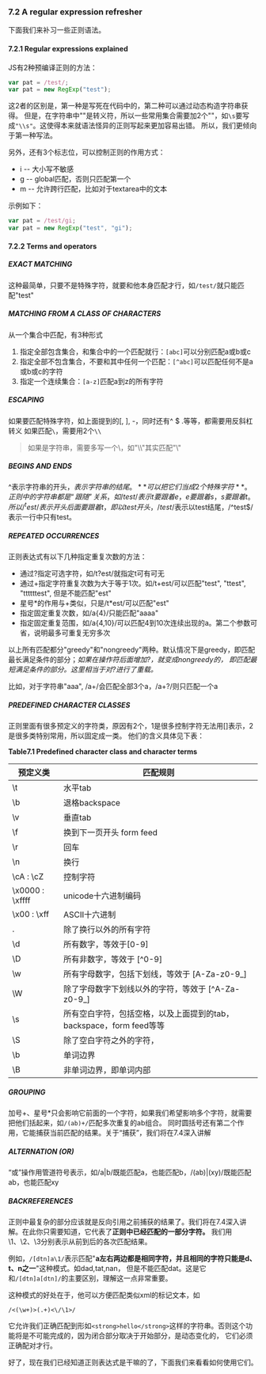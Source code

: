 ### 7.2 A regular expression refresher

下面我们来补习一些正则语法。

#### 7.2.1 Regular expressions explained

JS有2种预编译正则的方法：

```javascript
var pat = /test/;
var pat = new RegExp("test");
```

这2者的区别是，第一种是写死在代码中的，第二种可以通过动态构造字符串获得。
但是，在字符串中"\"是转义符，所以一些常用集合需要加2个"\"，如`\s`要写成`"\\s"`。这使得本来就语法怪异的正则写起来更加容易出错。
所以，我们更倾向于第一种写法。

另外，还有3个标志位，可以控制正则的作用方式：

* i -- 大小写不敏感
* g -- global匹配，否则只匹配第一个
* m -- 允许跨行匹配，比如对于textarea中的文本

示例如下：

```javascript
var pat = /test/gi;
var pat = new RegExp("test", "gi");
```

#### 7.2.2 Terms and operators

##### EXACT MATCHING

这种最简单，只要不是特殊字符，就要和他本身匹配才行，如`/test/`就只能匹配"test"

##### MATCHING FROM A CLASS OF CHARACTERS

从一个集合中匹配，有3种形式

1. 指定全部包含集合，和集合中的一个匹配就行：`[abc]`可以分别匹配a或b或c
2. 指定全部不包含集合，不要和其中任何一个匹配：`[^abc]`可以匹配任何不是a或b或c的字符
3. 指定一个连续集合：`[a-z]`匹配a到z的所有字符

##### ESCAPING

如果要匹配特殊字符，如上面提到的[, ], -，同时还有^ $ .等等，都需要用反斜杠转义
如果匹配`\`，需要用2个`\\`

> 如果是字符串，需要多写一个\，如"\\\\"其实匹配"\\"

##### BEGINS AND ENDS

^表示字符串的开头，$表示字符串的结尾。**可以把它们当成2个特殊字符**。正则中的字符串都是“跟随”关系，如
/test/表示t要跟着e，e要跟着s，s要跟着t。所以/^test/表示开头后面要跟着t，即以test开头，
/test$/表示以test结尾，/^test$/表示一行中只有test。

##### REPEATED OCCURRENCES

正则表达式有以下几种指定重复次数的方法：

* 通过?指定可选字符，如/t?est/就指定t可有可无
* 通过+指定字符重复次数为大于等于1次。如/t+est/可以匹配"test", "ttest", "ttttttest", 但是不能匹配"est"
* 星号\*的作用与+类似，只是/t\*est/可以匹配"est"
* 指定固定重复次数，如/a{4}/只能匹配"aaaa"
* 指定固定重复范围，如/a{4,10}/可以匹配4到10次连续出现的a。第二个参数可省，说明最多可重复无穷多次

以上所有匹配都分"greedy"和"nongreedy"两种。默认情况下是greedy，即匹配最长满足条件的部分；*如果在操作符后面增加?，就变成nongreedy的，
即匹配最短满足条件的部分。这里相当于对?进行了重载。*

比如，对于字符串"aaa", /a+/会匹配全部3个a，/a+?/则只匹配一个a

##### PREDEFINED CHARACTER CLASSES

正则里面有很多预定义的字符类，原因有2个，1是很多控制字符无法用[]表示，2是很多类特别常用，所以固定成一类。
他们的含义具体见下表：

**Table7.1 Predefined character class and character terms**

预定义类 | 匹配规则
-------- | --------
\t | 水平tab
\b | 退格backspace
\v | 垂直tab
\f | 换到下一页开头 form feed
\r | 回车
\n | 换行
\cA : \cZ | 控制字符
\x0000 : \xffff | unicode十六进制编码
\x00 : \xff | ASCII十六进制
. | 除了换行以外的所有字符
\d | 所有数字，等效于[0-9]
\D | 所有非数字，等效于 [^0-9]
\w | 所有字母数字，包括下划线，等效于 [A-Za-z0-9_]
\W | 除了字母数字下划线以外的字符，等效于 [^A-Za-z0-9_]
\s | 所有空白字符，包括空格，以及上面提到的tab，backspace，form feed等等
\S | 除了空白字符之外的字符，
\b | 单词边界
\B | 非单词边界，即单词内部


##### GROUPING

加号+、星号*只会影响它前面的一个字符，如果我们希望影响多个字符，就需要把他们括起来，如`/(ab)+/`匹配多次重复的ab组合。
同时圆括号还有第二个作用，它能捕获当前匹配的结果。关于“捕获”，我们将在7.4深入讲解

##### ALTERNATION (OR)

“或”操作用管道符号表示，如/a|b/既能匹配a，也能匹配b，/(ab)|(xy)/既能匹配ab，也能匹配xy

##### BACKREFERENCES

正则中最复杂的部分应该就是反向引用之前捕获的结果了。我们将在7.4深入讲解。在此你只需要知道，它代表了**正则中已经匹配的一部分字符。**
我们用\1、\2、\3分别表示从前到后的各次匹配结果。

例如，`/[dtn]a\1/`表示匹配"<strong class=pk-l>a左右两边都是相同字符，并且相同的字符只能是d、t、n之一</strong>"这种模式。如dad,tat,nan，
但是不能匹配dat。这是它和`/[dtn]a[dtn]/`的主要区别，理解这一点非常重要。

这种模式的好处在于，他可以方便匹配类似xml的标记文本，如

```
/<(\w+)>(.+)<\/\1>/
```

它允许我们正确匹配到形如`<strong>hello</strong>`这样的字符串。否则这个功能将是不可能完成的，因为闭合部分</strong>取决于开始部分，是动态变化的，
它们必须正确配对才行。

好了，现在我们已经知道正则表达式是干嘛的了，下面我们来看看如何使用它们。
